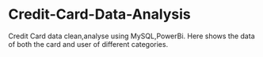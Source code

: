 # Credit-Card-Data-Analysis
Credit Card data clean,analyse using MySQL,PowerBi. Here shows the data of both the card and user of different categories.
